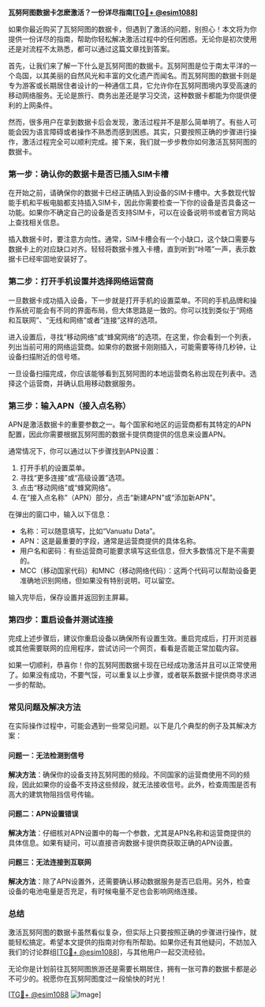 **瓦努阿图数据卡怎麽激活？一份详尽指南[[TG💪+ @esim1088](https://t.me/s/esim1088)]**

如果你最近购买了瓦努阿图的数据卡，但遇到了激活的问题，别担心！本文将为你提供一份详尽的指南，帮助你轻松解决激活过程中的任何困惑。无论你是初次使用还是对流程不太熟悉，都可以通过这篇文章找到答案。

首先，让我们来了解一下什么是瓦努阿图的数据卡。瓦努阿图是位于南太平洋的一个岛国，以其美丽的自然风光和丰富的文化遗产而闻名。而瓦努阿图的数据卡则是专为游客或长期居住者设计的一种通信工具，它允许你在瓦努阿图境内享受高速的移动网络服务。无论是旅行、商务出差还是学习交流，这种数据卡都能为你提供便利的上网条件。

然而，很多用户在拿到数据卡后会发现，激活过程并不是那么简单明了。有些人可能会因为语言障碍或者操作不熟悉而感到困惑。其实，只要按照正确的步骤进行操作，激活过程完全可以顺利完成。接下来，我们就一步步教你如何激活瓦努阿图的数据卡。

### 第一步：确认你的数据卡是否已插入SIM卡槽

在开始之前，请确保你的数据卡已经正确插入到设备的SIM卡槽中。大多数现代智能手机和平板电脑都支持插入SIM卡，因此你需要检查一下你的设备是否具备这一功能。如果你不确定自己的设备是否支持SIM卡，可以在设备说明书或者官方网站上查找相关信息。

插入数据卡时，要注意方向性。通常，SIM卡槽会有一个小缺口，这个缺口需要与数据卡上的对应缺口对齐。轻轻将数据卡推入卡槽，直到听到“咔嗒”一声，表示数据卡已经牢固地安装好了。

### 第二步：打开手机设置并选择网络运营商

一旦数据卡成功插入设备，下一步就是打开手机的设置菜单。不同的手机品牌和操作系统可能会有不同的界面布局，但大体思路是一致的。你可以找到类似于“网络和互联网”、“无线和网络”或者“连接”这样的选项。

进入设置后，寻找“移动网络”或“蜂窝网络”的选项。在这里，你会看到一个列表，列出当前可用的网络运营商。如果你的数据卡刚刚插入，可能需要等待几秒钟，让设备扫描附近的信号塔。

一旦设备扫描完成，你应该能够看到瓦努阿图的本地运营商名称出现在列表中。选择这个运营商，并确认启用移动数据服务。

### 第三步：输入APN（接入点名称）

APN是激活数据卡的重要参数之一。每个国家和地区的运营商都有其特定的APN配置，因此你需要根据瓦努阿图的数据卡提供商提供的信息来设置APN。

通常情况下，你可以通过以下步骤找到APN设置：

1. 打开手机的设置菜单。
2. 寻找“更多连接”或“高级设置”选项。
3. 点击“移动网络”或“蜂窝网络”。
4. 在“接入点名称”（APN）部分，点击“新建APN”或“添加新APN”。

在弹出的窗口中，输入以下信息：
- 名称：可以随意填写，比如“Vanuatu Data”。
- APN：这是最重要的字段，通常是运营商提供的具体名称。
- 用户名和密码：有些运营商可能要求填写这些信息，但大多数情况下是不需要的。
- MCC（移动国家代码）和MNC（移动网络代码）：这两个代码可以帮助设备更准确地识别网络，但如果没有特别说明，可以留空。

输入完毕后，保存设置并返回到主屏幕。

### 第四步：重启设备并测试连接

完成上述步骤后，建议你重启设备以确保所有设置生效。重启完成后，打开浏览器或其他需要联网的应用程序，尝试访问一个网页，看看是否能正常加载内容。

如果一切顺利，恭喜你！你的瓦努阿图数据卡现在已经成功激活并且可以正常使用了。如果没有成功，不要气馁，可以重复以上步骤，或者联系数据卡提供商寻求进一步的帮助。

### 常见问题及解决方法

在实际操作过程中，可能会遇到一些常见问题。以下是几个典型的例子及其解决方案：

#### 问题一：无法检测到信号

**解决方法**：确保你的设备支持瓦努阿图的频段。不同国家的运营商使用不同的频段，因此如果你的设备不支持这些频段，就无法接收信号。此外，检查周围是否有高大的建筑物阻挡信号传输。

#### 问题二：APN设置错误

**解决方法**：仔细核对APN设置中的每一个参数，尤其是APN名称和运营商提供的具体信息。如果有疑问，可以直接咨询数据卡提供商获取正确的APN设置。

#### 问题三：无法连接到互联网

**解决方法**：除了APN设置外，还需要确认移动数据服务是否已启用。另外，检查设备的电池电量是否充足，有时候电量不足也会影响网络连接。

### 总结

激活瓦努阿图的数据卡虽然看似复杂，但实际上只要按照正确的步骤进行操作，就能轻松搞定。希望本文提供的指南对你有所帮助。如果你还有其他疑问，不妨加入我们的讨论群组[[TG💪+ @esim1088](https://t.me/s/esim1088)]，与其他用户一起交流经验。

无论你是计划前往瓦努阿图旅游还是需要长期居住，拥有一张可靠的数据卡都是必不可少的。祝愿你在瓦努阿图度过一段愉快的时光！

[[TG💪+ @esim1088](https://t.me/s/esim1088) ![Image](https://i.postimg.cc/4NQfJmqS/Snipaste-2025-05-13-00-14-12.png)]